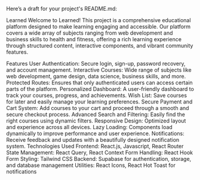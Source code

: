 
Here’s a draft for your project's README.md:

Learned
Welcome to Learned! This project is a comprehensive educational platform designed to make learning engaging and accessible. Our platform covers a wide array of subjects ranging from web development and business skills to health and fitness, offering a rich learning experience through structured content, interactive components, and vibrant community features.

Features
User Authentication: Secure login, sign-up, password recovery, and account management.
Interactive Courses: Wide range of subjects like web development, game design, data science, business skills, and more.
Protected Routes: Ensures that only authenticated users can access certain parts of the platform.
Personalized Dashboard: A user-friendly dashboard to track your courses, progress, and achievements.
Wish List: Save courses for later and easily manage your learning preferences.
Secure Payment and Cart System: Add courses to your cart and proceed through a smooth and secure checkout process.
Advanced Search and Filtering: Easily find the right courses using dynamic filters.
Responsive Design: Optimized layout and experience across all devices.
Lazy Loading: Components load dynamically to improve performance and user experience.
Notifications: Receive feedback and updates with a beautifully designed notification system.
Technologies Used
Frontend: React.js, Javascript, React Router
State Management: React Query, React Context
Form Handling: React Hook Form
Styling: Tailwind CSS
Backend: Supabase for authentication, storage, and database management
Utilities: React Icons, React Hot Toast for notifications
